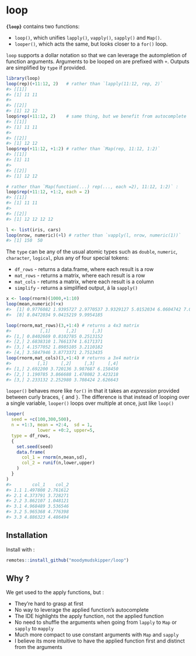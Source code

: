 
<!-- README.md is generated from README.Rmd. Please edit that file -->

# loop

**`{loop}`** contains two functions:

  - `loop()`, which unifies `lapply()`, `vapply()`, `sapply()` and
    `Map()`.
  - `looper()`, which acts the same, but looks closer to a `for()` loop.

`loop` supports a dollar notation so that we can leverage the
autompletion of function arguments. Arguments to be looped on are
prefixed with `+`. Outputs are simplified by `type` if provided.

``` r
library(loop)
loop(rep)(+11:12, 2)   # rather than `lapply(11:12, rep, 2)`
#> [[1]]
#> [1] 11 11
#> 
#> [[2]]
#> [1] 12 12
loop$rep(+11:12, 2)    # same thing, but we benefit from autocomplete
#> [[1]]
#> [1] 11 11
#> 
#> [[2]]
#> [1] 12 12
loop$rep(+11:12, +1:2) # rather than `Map(rep, 11:12, 1:2)`
#> [[1]]
#> [1] 11
#> 
#> [[2]]
#> [1] 12 12

# rather than `Map(function(...) rep(..., each =2), 11:12, 1:2)` :
loop$rep(+11:12, +1:2, each = 2) 
#> [[1]]
#> [1] 11 11
#> 
#> [[2]]
#> [1] 12 12 12 12

l <- list(iris, cars)
loop(nrow, numeric)(+l) # rather than `vapply(l, nrow, numeric(1))`
#> [1] 150  50
```

The `type` can be any of the usual atomic types such as `double`,
`numeric`, `character`, `logical`, plus any of four special tokens:

  - `df_rows` - returns a data.frame, where each result is a row
  - `mat_rows` - returns a matrix, where each result is a row
  - `mat_cols` - returns a matrix, where each result is a column
  - `simplify` - returns a simplified output, á la `sapply()`

<!-- end list -->

``` r
x <- loop(rnorm)(1000,+1:10)
loop(mean,numeric)(+x)
#>  [1] 0.9776082 1.9395727 2.9770537 3.9329127 5.0152034 6.0604742 7.0422687
#>  [8] 8.0472034 9.0415219 9.9954185

loop(rnorm,mat_rows)(3,+1:4) # returns a 4x3 matrix
#>           [,1]      [,2]      [,3]
#> [1,] 0.8402669 0.8102785 0.2513152
#> [2,] 2.6838310 1.7661374 1.6171371
#> [3,] 4.1577052 1.8985105 3.2110182
#> [4,] 3.5847946 3.8773371 2.7513435
loop(rnorm,mat_cols)(3,+1:4) # returns a 3x4 matrix
#>          [,1]     [,2]     [,3]     [,4]
#> [1,] 2.692200 3.720136 3.987687 6.158450
#> [2,] 1.190785 3.866688 1.478082 3.423218
#> [3,] 2.233132 2.252980 3.708424 2.626643
```

`looper()` behaves more like `for()` in that it takes an *expression*
provided between curly braces, `{` and `}`. The difference is that
instead of looping over a single variable, `looper()` loops over
multiple at once, just like `loop()`

``` r
looper(
  seed = +c(100,300,500),
  n = +1:3, mean = +2:4,  sd = 1,
            lower = +0:2, upper=5,
  type = df_rows,
  {
    set.seed(seed)
    data.frame(
      col_1 = rnorm(n,mean,sd),
      col_2 = runif(n,lower,upper)
    )
  }
)
#>        col_1    col_2
#> 1.1 1.497808 2.761612
#> 2.1 4.373791 3.728271
#> 2.2 3.862107 1.048121
#> 3.1 4.968489 3.536546
#> 3.2 5.965368 4.776398
#> 3.3 4.886323 4.486494
```

## Installation

Install with :

``` r
remotes::install_github("moodymudskipper/loop")
```

## Why ?

We get used to the apply functions, but :

  - They’re hard to grasp at first
  - No way to leverage the applied function’s autocomplete
  - The IDE highlights the apply function, not the applied function
  - No need to shuffle the arguments when going from `lapply` to `Map`
    or `sapply` to `mapply`
  - Much more compact to use constant arguments with `Map` and `sapply`
  - I believe its more intuitive to have the applied function first and
    distinct from the arguments
